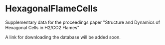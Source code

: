 # HexagonalFlameCells
Supplementary data for the  proceedings paper "Structure and Dynamics of Hexagonal Cells in H2/CO2 Flames"

A link for downloading the database will be added soon.
